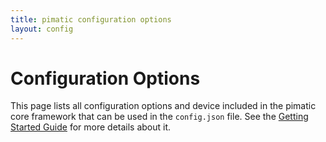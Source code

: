 ```yaml
---
title: pimatic configuration options
layout: config
---
```


# Configuration Options

This page lists all configuration options and device included in the pimatic core framework that can be used in the `config.json` file. See the [Getting Started Guide](/guide/getting-started/configuration) for more details about it.